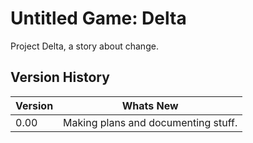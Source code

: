 <h1>Untitled Game: Delta</h1>

Project Delta, a story about change.

## Version History

| Version | Whats New |
| ------- | --------- |
| 0.00    | Making plans and documenting stuff. |
 
